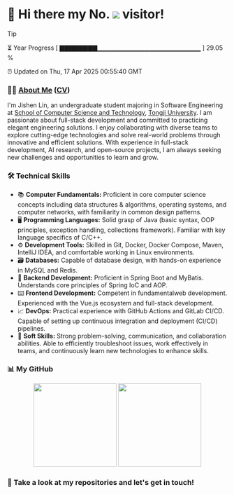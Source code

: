 <h1>
  👋 Hi there my No.
  <img src='https://profile-counter.glitch.me/MinmusLin/count.svg'/>
  visitor!
</h1>

> [!TIP]
> ⏳ Year Progress [ ▇▇▇▇▇▇▇▇▁▁▁▁▁▁▁▁▁▁▁▁▁▁▁▁▁▁▁▁▁▁ ] 29.05 %
>
> ⏰ Updated on Thu, 17 Apr 2025 00:55:40 GMT

### 👨‍💻 [About Me](https://minmuslin.github.io) ([CV](https://github.com/MinmusLin/MinmusLin/raw/refs/heads/main/CV/CV.pdf))

I'm Jishen Lin, an undergraduate student majoring in Software Engineering at [School of Computer Science and Technology](https://cs.tongji.edu.cn), [Tongji University](https://www.tongji.edu.cn). I am passionate about full-stack development and committed to practicing elegant engineering solutions. I enjoy collaborating with diverse teams to explore cutting-edge technologies and solve real-world problems through innovative and efficient solutions. With experience in full-stack development, AI research, and open-source projects, I am always seeking new challenges and opportunities to learn and grow.

### 🛠️ Technical Skills

- 📚 **Computer Fundamentals:** Proficient in core computer science concepts including ​data structures & algorithms, operating systems, and computer networks, with familiarity in common design patterns.
- 🖥️ **Programming Languages:** Solid grasp of ​Java (basic syntax, OOP principles, exception handling, collections framework). Familiar with key language specifics of ​C/C++.
- ⚙️ **Development Tools:** Skilled in ​Git, Docker, Docker Compose, Maven, IntelliJ IDEA, and comfortable working in ​Linux environments.
- 🗃️ **Databases:** Capable of database design, with hands-on experience in ​MySQL and ​Redis.
- 🧰 **Backend Development:** Proficient in ​Spring Boot and ​MyBatis. Understands core principles of ​Spring IoC and ​AOP.
- ⌨️ **Frontend Development:** Competent in fundamental ​web development. Experienced with the ​Vue.js ecosystem and full-stack development.
- 📈 **DevOps:**
Practical experience with ​GitHub Actions and ​GitLab CI/CD. Capable of setting up ​continuous integration and deployment (CI/CD) pipelines.
- 🔎 **Soft Skills:** Strong ​problem-solving, communication, and collaboration abilities. Able to efficiently troubleshoot issues, work effectively in teams, and continuously learn new technologies to enhance skills.

### 📊 My GitHub

<div align='center'>
  <img src='https://github-readme-stats.vercel.app/api?username=MinmusLin&show_icons=true&count_private=true' height='190'/>
  <img src='https://github-readme-stats.vercel.app/api/top-langs/?username=MinmusLin&layout=compact' height='190'/>
</div>

### 🥰 Take a look at my repositories and let's get in touch!
